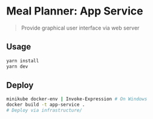 # Meal Planner: App Service

> Provide graphical user interface via web server

## Usage

```bash
yarn install
yarn dev
```

## Deploy

```bash
minikube docker-env | Invoke-Expression # On Windows
docker build -t app-service .
# Deploy via infrastructure/
```
